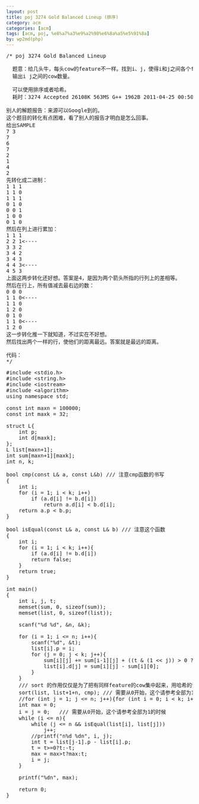 ```yaml
---
layout: post
title: poj 3274 Gold Balanced Lineup (排序)
category: acm
categories: [acm]
tags: [acm, poj, %e8%a7%a3%e9%a2%98%e6%8a%a5%e5%91%8a]
by: wp2md(php)
---
```


<pre>/* poj 3274 Gold Balanced Lineup

  题意：给几头牛，每头cow的feature不一样。找到i、j，使得i和j之间各个feature的和一样。
  输出i j之间的cow数量。

  可以使用排序或者哈希。
  耗时：3274 Accepted 26108K 563MS G++ 1962B 2011-04-25 00:50:39

别人的解题报告：来源可以Google到的。
这个题目的转化有点困难，看了别人的报告才明白是怎么回事。
给出SAMPLE
7 3
7
6
7
2
1
4
2
先转化成二进制：
1 1 1
1 1 0
1 1 1
0 1 0
0 0 1
1 0 0
0 1 0
然后在列上进行累加：
1 1 1
2 2 1&lt;----
3 3 2
3 4 2
3 4 3
4 4 3&lt;----
4 5 3
上面这两步转化还好想。答案是4，是因为两个箭头所指的行列上的差相等。
然后在行上，所有值减去最右边的数：
0 0 0
1 1 0&lt;----
1 1 0
1 2 0
0 1 0
1 1 0&lt;----
1 2 0
这一步转化推一下就知道，不过实在不好想。
然后找出两个一样的行，使他们的距离最远。答案就是最远的距离。

代码：
*/</pre>
<!--more-->
<pre>#include &lt;stdio.h&gt;
#include &lt;string.h&gt;
#include &lt;iostream&gt;
#include &lt;algorithm&gt;
using namespace std;

const int maxn = 100000;
const int maxk = 32;

struct L{
    int p;
    int d[maxk];
};
L list[maxn+1];
int sum[maxn+1][maxk];
int n, k;

bool cmp(const L&amp; a, const L&amp;b) /// 注意cmp函数的书写
{
    int i;
    for (i = 1; i &lt; k; i++)
        if (a.d[i] != b.d[i])
            return a.d[i] &lt; b.d[i];
    return a.p &lt; b.p;
}

bool isEqual(const L&amp; a, const L&amp; b) /// 注意这个函数
{
    int i;
    for (i = 1; i &lt; k; i++){
        if (a.d[i] != b.d[i])
        return false;
    }
    return true;
}

int main()
{
    int i, j, t;
    memset(sum, 0, sizeof(sum));
    memset(list, 0, sizeof(list));

    scanf("%d %d", &amp;n, &amp;k);

    for (i = 1; i &lt;= n; i++){
        scanf("%d", &amp;t);
        list[i].p = i;
        for (j = 0; j &lt; k; j++){
            sum[i][j] += sum[i-1][j] + ((t &amp; (1 &lt;&lt; j)) &gt; 0 ? 1 : 0);
            list[i].d[j] = sum[i][j] - sum[i][0];
        }
    }
    /// sort 的作用仅仅是为了把有同样feature的cow集中起来，用哈希的话也一样
    sort(list, list+1+n, cmp); /// 需要从0开始，这个请参考全部为1的时候
    //for (int j = 1; j &lt;= n; j++){for (int i = 0; i &lt; k; i++)printf("%d ", list[j].d[i]); printf("%dn", list[j].p);}
    int max = 0;
    i = j = 0;   /// 需要从0开始，这个请参考全部为1的时候
    while (i &lt;= n){
        while (j &lt;= n &amp;&amp; isEqual(list[i], list[j]))
            j++;
        //printf("n%d %dn", i, j);
        int t = list[j-1].p - list[i].p;
        t = t&gt;=0?t:-t;
        max = max&gt;t?max:t;
        i = j;
    }

    printf("%dn", max);

    return 0;
}</pre>
